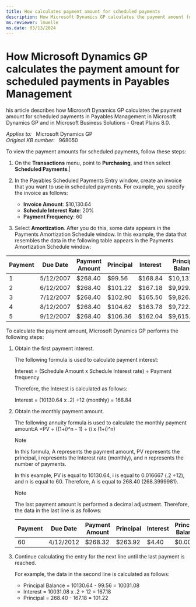 ```yaml
---
title: How calculates payment amount for scheduled payments
description: How Microsoft Dynamics GP calculates the payment amount for scheduled payments in Payables Management in Microsoft Dynamics GP.
ms.reviewer: lmuelle
ms.date: 03/13/2024
---
```

# How Microsoft Dynamics GP calculates the payment amount for scheduled payments in Payables Management

his article describes how Microsoft Dynamics GP calculates the payment amount for scheduled payments in Payables Management in Microsoft Dynamics GP and in Microsoft Business Solutions - Great Plains 8.0.

_Applies to:_ &nbsp; Microsoft Dynamics GP  
_Original KB number:_ &nbsp; 968050

To view the payment amounts for scheduled payments, follow these steps:

1. On the **Transactions** menu, point to **Purchasing**, and then select **Scheduled Payments**.|
2. In the Payables Scheduled Payments Entry window, create an invoice that you want to use in scheduled payments. For example, you specify the invoice as follows:

    - **Invoice Amount**: $10,130.64
    - **Schedule Interest Rate**: 20%
    - **Payment Frequency**: 60

3. Select **Amortization**. After you do this, some data appears in the Payments Amortization Schedule window. In this example, the data that resembles the data in the following table appears in the Payments Amortization Schedule window:

|Payment|Due Date|Payment Amount|Principal|Interest|Principal Balance|
|---|---|---|---|---|---|
|1|5/12/2007|$268.40|$99.56|$168.84|$10,131.08|
|2|6/12/2007|$268.40|$101.22|$167.18|$9,929.86|
|3|7/12/2007|$268.40|$102.90|$165.50|$9,826.96|
|4|8/12/2007|$268.40|$104.62|$163.78|$9,722.34|
|5|9/12/2007|$268.40|$106.36|$162.04|$9,615.98|

To calculate the payment amount, Microsoft Dynamics GP performs the following steps:

1. Obtain the first payment interest.

    The following formula is used to calculate payment interest:

    Interest = (Schedule Amount x Schedule Interest rate) ÷ Payment frequency

    Therefore, the Interest is calculated as follows:

    Interest = (10130.64 x .2) ÷12 (monthly) = 168.84

2. Obtain the monthly payment amount.

    The following annuity formula is used to calculate the monthly payment amount:A =PV ÷ ((1+i)^n - 1) ÷ (i x (1+i)^n)

    > [!NOTE]
    > In this formula, A represents the payment amount, PV represents the principal, i represents the Interest rate (monthly), and n represents the number of payments.

    In this example, PV is equal to 10130.64, i is equal to 0.016667 (.2 ÷12), and n is equal to 60. Therefore, A is equal to 268.40 (268.3999981).

    > [!NOTE]
    > The last payment amount is performed a decimal adjustment. Therefore, the data in the last line is as follows:

    |Payment|Due Date|Payment Amount|Principal|Interest|Principal Balance|
    |---|---|---|---|---|---|
    |60|4/12/2012|$268.32|$263.92|$4.40|$0.00|

3. Continue calculating the entry for the next line until the last payment is reached.

    For example, the data in the second line is calculated as follows:

    - Principal Balance = 10130.64 - 99.56 = 10031.08
    - Interest = 10031.08 x .2 ÷ 12 = 167.18
    - Principal = 268.40 - 167.18 = 101.22
